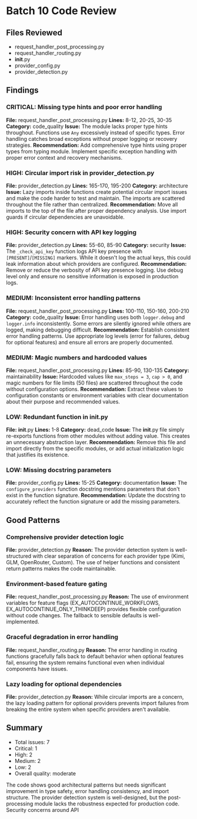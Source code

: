 # Batch 10 Code Review

## Files Reviewed
- request_handler_post_processing.py
- request_handler_routing.py
- __init__.py
- provider_config.py
- provider_detection.py

## Findings

### CRITICAL: Missing type hints and poor error handling
**File:** request_handler_post_processing.py
**Lines:** 8-12, 20-25, 30-35
**Category:** code_quality
**Issue:** The module lacks proper type hints throughout. Functions use `Any` excessively instead of specific types. Error handling catches broad exceptions without proper logging or recovery strategies.
**Recommendation:** Add comprehensive type hints using proper types from typing module. Implement specific exception handling with proper error context and recovery mechanisms.

### HIGH: Circular import risk in provider_detection.py
**File:** provider_detection.py
**Lines:** 165-170, 195-200
**Category:** architecture
**Issue:** Lazy imports inside functions create potential circular import issues and make the code harder to test and maintain. The imports are scattered throughout the file rather than centralized.
**Recommendation:** Move all imports to the top of the file after proper dependency analysis. Use import guards if circular dependencies are unavoidable.

### HIGH: Security concern with API key logging
**File:** provider_detection.py
**Lines:** 55-60, 85-90
**Category:** security
**Issue:** The `_check_api_key` function logs API key presence with `[PRESENT]`/`[MISSING]` markers. While it doesn't log the actual keys, this could leak information about which providers are configured.
**Recommendation:** Remove or reduce the verbosity of API key presence logging. Use debug level only and ensure no sensitive information is exposed in production logs.

### MEDIUM: Inconsistent error handling patterns
**File:** request_handler_post_processing.py
**Lines:** 100-110, 150-160, 200-210
**Category:** code_quality
**Issue:** Error handling uses both `logger.debug` and `logger.info` inconsistently. Some errors are silently ignored while others are logged, making debugging difficult.
**Recommendation:** Establish consistent error handling patterns. Use appropriate log levels (error for failures, debug for optional features) and ensure all errors are properly documented.

### MEDIUM: Magic numbers and hardcoded values
**File:** request_handler_post_processing.py
**Lines:** 85-90, 130-135
**Category:** maintainability
**Issue:** Hardcoded values like `max_steps = 3`, `cap > 0`, and magic numbers for file limits (50 files) are scattered throughout the code without configuration options.
**Recommendation:** Extract these values to configuration constants or environment variables with clear documentation about their purpose and recommended values.

### LOW: Redundant function in __init__.py
**File:** __init__.py
**Lines:** 1-8
**Category:** dead_code
**Issue:** The __init__.py file simply re-exports functions from other modules without adding value. This creates an unnecessary abstraction layer.
**Recommendation:** Remove this file and import directly from the specific modules, or add actual initialization logic that justifies its existence.

### LOW: Missing docstring parameters
**File:** provider_config.py
**Lines:** 15-25
**Category:** documentation
**Issue:** The `configure_providers` function docstring mentions parameters that don't exist in the function signature.
**Recommendation:** Update the docstring to accurately reflect the function signature or add the missing parameters.

## Good Patterns

### Comprehensive provider detection logic
**File:** provider_detection.py
**Reason:** The provider detection system is well-structured with clear separation of concerns for each provider type (Kimi, GLM, OpenRouter, Custom). The use of helper functions and consistent return patterns makes the code maintainable.

### Environment-based feature gating
**File:** request_handler_post_processing.py
**Reason:** The use of environment variables for feature flags (EX_AUTOCONTINUE_WORKFLOWS, EX_AUTOCONTINUE_ONLY_THINKDEEP) provides flexible configuration without code changes. The fallback to sensible defaults is well-implemented.

### Graceful degradation in error handling
**File:** request_handler_routing.py
**Reason:** The error handling in routing functions gracefully falls back to default behavior when optional features fail, ensuring the system remains functional even when individual components have issues.

### Lazy loading for optional dependencies
**File:** provider_detection.py
**Reason:** While circular imports are a concern, the lazy loading pattern for optional providers prevents import failures from breaking the entire system when specific providers aren't available.

## Summary
- Total issues: 7
- Critical: 1
- High: 2
- Medium: 2
- Low: 2
- Overall quality: moderate

The code shows good architectural patterns but needs significant improvement in type safety, error handling consistency, and import structure. The provider detection system is well-designed, but the post-processing module lacks the robustness expected for production code. Security concerns around API